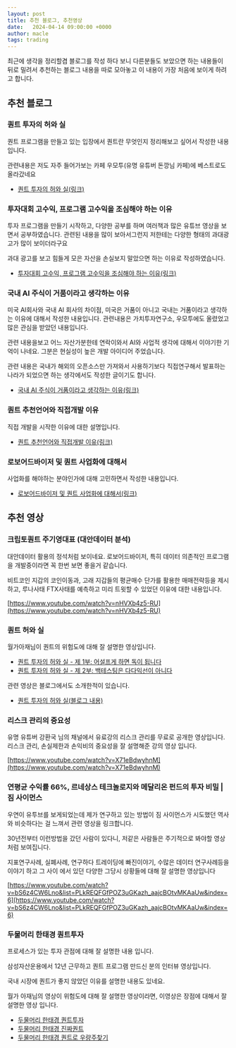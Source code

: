 ```yaml
---
layout: post
title: 추천 블로그, 추천영상
date:   2024-04-14 09:00:00 +0000
author: macle
tags: trading
---
```


최근에 생각을 정리할겸 블로그를 작성 하다 보니 다른분들도 보았으면 하는 내용들이 뒤로 밀려서 추천하는 블로그 내용을 따로 모아놓고 이 내용이 가장 처음에 보이게 하려고 합니다.

## 추천 블로그
### 퀀트 투자의 허와 실
퀀트 프로그램을 만들고 있는 입장에서 퀀트란 무엇인지 정리해보고 싶어서 작성한 내용입니다.

관련내용은 저도 자주 들어가보는 카페 우모투(유명 유튜버 돈깡님 카페)에 베스트로도 올라갔네요

- [퀀트 투자의 허와 실(링크)](https://runon.io/2024/04/09/quant_good_bad/)

### 투자대회 고수익, 프로그램 고수익을 조심해야 하는 이유
투자 프로그램을 만들기 시작하고, 다양한 공부를 하며 여러책과 많은 유튜브 영상을 보면서 공부하였습니다. 관련된 내용을 많이 보아서그런지 저한테는 다양한 형태의 과대광고가 많이 보이더라구요

과대 광고를 보고 힘들게 모은 자산을 손실보지 말았으면 하는 이유로 작성하였습니다.

- [투자대회 고수익, 프로그램 고수익을 조심해야 하는 이유(링크)](https://runon.io/2024/04/12/high_profit_advertising/)

### 국내 AI 주식이 거품이라고 생각하는 이유

미국 AI회사와 국내 AI 회사의 차이점, 미국은 거품이 아니고 국내는 거품이라고 생각하는 이유에 대해서 작성한 내용입니다. 관련내용은 가치투자연구소, 우모투에도 올렸었고 많은 관심을 받았던 내용입니다.

관련 내용을보고 어느 자산가분한테 연락이와서 AI와 사업적 생각에 대해서 이야기한 기억이 나네요. 그분은 현실성이 높은 개발 아이디어 주었습니다.

관련 내용은 국내가 해외의 오픈소스만 가져와서 사용하기보다 직접연구해서 발표하는 나라가 되었으면 하는 생각에서도 작성한 글이기도 합니다.

- [국내 AI 주식이 거품이라고 생각하는 이유(링크)](https://runon.io/2023/06/01/ai_bubble/)

### 퀀트 추천언어와 직접개발 이유
직접 개발을 시작한 이유에 대한 설명입니다.

- [퀀트 추천언어와 직접개발 이유(링크)](https://runon.io/2024/03/19/language_reason/)

### 로보어드바이저 및 퀀트 사업화에 대해서
사업화를 해야하는 분야인가에 대해 고민하면서 작성한 내용입니다.
 - [로보어드바이저 및 퀀트 사업화에 대해서(링크)](https://runon.io/2024/04/14/roboadvisor_business/)

## 추천 영상

### 크립토퀀트 주기영대표 (대안데이터 분석)

대안데이터 활용의 정석처럼 보이네요. 로보어드바이저, 특히 데이터 의존적인 프로그램을 개발중이라면 꼭 한번 보면 좋을거 같습니다.

비트코인 지갑의 코인이동과, 고래 지갑들의 평균매수 단가를 활용한 매매전략등을 제시하고, 루나사태 FTX사태를 예측하고 미리 트윗할 수 있었던 이유에 대한 내용입니다.

[https://www.youtube.com/watch?v=nHVXb4z5-RU](https://www.youtube.com/watch?v=nHVXb4z5-RU)

### 퀀트 허와 실
월가아재님이 퀀트의 위험도에 대해 잘 설명한 영상입니다.
- [퀀트 투자의 허와 실 - 제 1부: 어설프게 하면 독이 됩니다](https://www.youtube.com/watch?v=BFkPzl1uziE)
- [퀀트 투자의 허와 실 - 제 2부: 백테스팅은 다다익선이 아니다](https://www.youtube.com/watch?v=mSBnzBD3yNw)

관련 영상은 블로그에서도 소개한적이 있습니다.
- [퀀트 투자의 허와 실(블로그 내용)](https://runon.io/2024/04/09/quant_good_bad/)

### 리스크 관리의 중요성

유명 유튜버 강환국 님의 채널에서 유료강의 리스크 관리를 무료로 공개한 영상입니다. 리스크 관리, 손실제한과 손익비의 중요성을 잘 설명해준 강의 영상 입니다.

[https://www.youtube.com/watch?v=X71eBdwyhnM](https://www.youtube.com/watch?v=X71eBdwyhnM)

### 연평균 수익률 66%, 르네상스 테크놀로지와 메달리온 펀드의 투자 비밀 | 짐 사이먼스

우연이 유투브를 보게되었는데 제가 연구하고 있는 방법이 짐 사이먼스가 시도했던 역사와 비슷하다는 걸 느껴서 관련 영상을 링크합니다.

30년전부터 이런방법을 갔던 사람이 있다니, 저같은 사람들은 주기적으로 봐야할 영상처럼 보여집니다.

지표연구사례, 실폐사례, 연구하다 트레이딩에 빠진이야기, 수많은 데이터 연구사례등을 이야기 하고 그 사이 에서 있던 다양한 그당시 상황들에 대해 잘 설명한 영상입니다

[https://www.youtube.com/watch?v=bS6z4CW6Lno&list=PLkREQFGfPOZ3uGKazh_aajcBOtvMKAaUw&index=6](https://www.youtube.com/watch?v=bS6z4CW6Lno&list=PLkREQFGfPOZ3uGKazh_aajcBOtvMKAaUw&index=6)

### 두물머리 한태경 퀀트투자

프로세스가 있는 투자 관점에 대해 잘 설명한 내용 입니다.

삼성자산운용에서 12년 근무하고 퀀트 프로그램 만드신 분의 인터뷰 영상입니다.

국내 시장에 퀀트가 좋지 않았던 이유를 설명한 내용도 있네요.

월가 아재님의 영상이 위험도에 대해 잘 설명한 영상이라면, 이영상은 장점에 대해서 잘 설명한 영상 입니다.

- [두물머리 한태경 퀀트투자](https://www.youtube.com/watch?v=dSrsOjWvpnQ)
- [두물머리 한태경 진짜퀀트](https://www.youtube.com/watch?v=i9s9k4-uHXc)
- [두물머리 한태경 퀀트로 우량주찾기](https://www.youtube.com/watch?v=uhugDe8bNFs)

